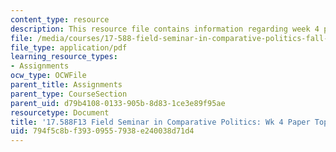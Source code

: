 ```yaml
---
content_type: resource
description: This resource file contains information regarding week 4 paper topics.
file: /media/courses/17-588-field-seminar-in-comparative-politics-fall-2013/794f5c8bf39309557938e240038d71d4_MIT17_588F13_Week4Paper.pdf
file_type: application/pdf
learning_resource_types:
- Assignments
ocw_type: OCWFile
parent_title: Assignments
parent_type: CourseSection
parent_uid: d79b4108-0133-905b-8d83-1ce3e89f95ae
resourcetype: Document
title: '17.588F13 Field Seminar in Comparative Politics: Wk 4 Paper Topics'
uid: 794f5c8b-f393-0955-7938-e240038d71d4
---
```

